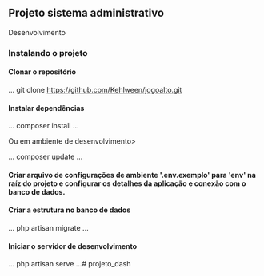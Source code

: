## Projeto sistema administrativo

Desenvolvimento

### Instalando o projeto

#### Clonar o repositório

...
git clone https://github.com/Kehlween/jogoalto.git

#### Instalar dependências

...
composer install
...

Ou em ambiente de desenvolvimento>

...
composer update
...

#### Criar arquivo de configurações de ambiente '.env.exemplo' para 'env' na raíz do projeto e configurar os detalhes da aplicação e conexão com o banco de dados.

#### Criar a estrutura no banco de dados

...
php artisan migrate
...

#### Iniciar o servidor de desenvolvimento

...
php artisan serve
...#   p r o j e t o _ d a s h  
 